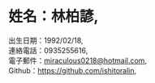 # 姓名：林柏諺,  
出生日期：1992/02/18,  
連絡電話：0935255616,  
電子郵件：miraculous0218@hotmail.com,  
Github：https://github.com/ishitoralin,  

